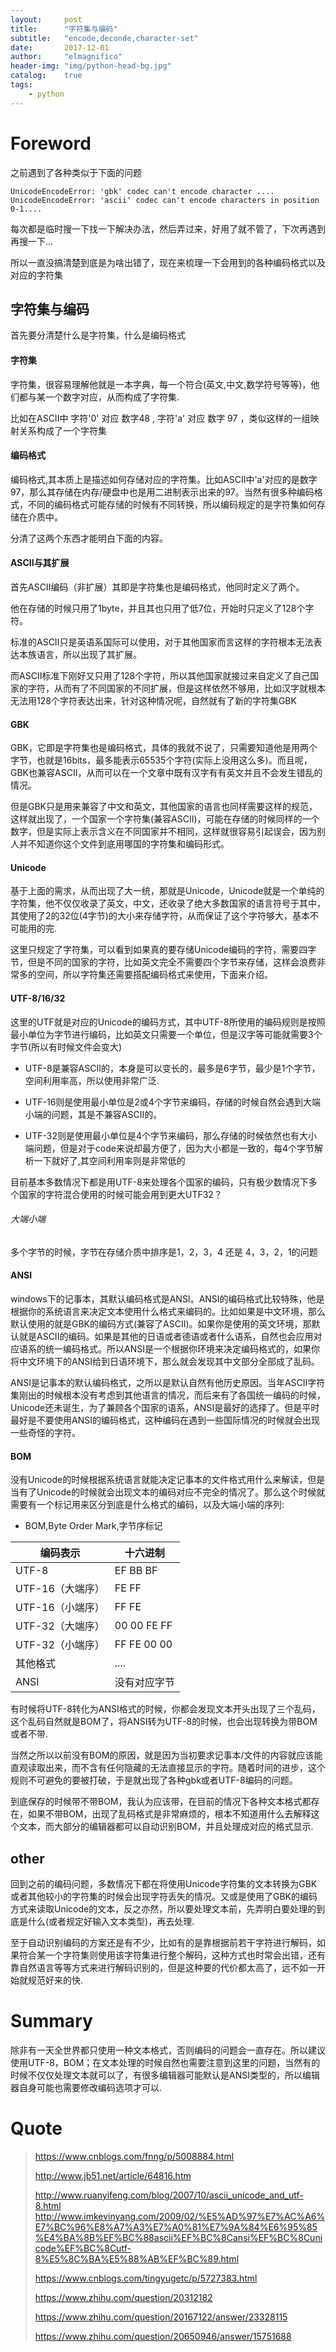 ```yaml
---
layout:     post
title:      "字符集与编码"
subtitle:   "encode,deconde,character-set"
date:       2017-12-01
author:     "elmagnifico"
header-img: "img/python-head-bg.jpg"
catalog:    true
tags:
    - python
---
```


# Foreword

之前遇到了各种类似于下面的问题

```
UnicodeEncodeError: 'gbk' codec can't encode character ....
UnicodeEncodeError: 'ascii' codec can't encode characters in position 0-1....
```

每次都是临时搜一下找一下解决办法，然后弄过来，好用了就不管了，下次再遇到再搜一下...

所以一直没搞清楚到底是为啥出错了，现在来梳理一下会用到的各种编码格式以及对应的字符集

## 字符集与编码

首先要分清楚什么是字符集，什么是编码格式

#### 字符集

字符集，很容易理解他就是一本字典，每一个符合(英文,中文,数学符号等等)，他们都与某一个数字对应，从而构成了字符集.

比如在ASCII中 字符'0' 对应 数字48 , 字符'a' 对应 数字 97 ，类似这样的一组映射关系构成了一个字符集

#### 编码格式

编码格式,其本质上是描述如何存储对应的字符集。比如ASCII中'a'对应的是数字97，那么其存储在内存/硬盘中也是用二进制表示出来的97。当然有很多种编码格式，不同的编码格式可能存储的时候有不同转换，所以编码规定的是字符集如何存储在介质中。

分清了这两个东西才能明白下面的内容。

#### ASCII与其扩展

首先ASCII编码（非扩展）其即是字符集也是编码格式，他同时定义了两个。

他在存储的时候只用了1byte，并且其也只用了低7位，开始时只定义了128个字符。

标准的ASCII只是英语系国际可以使用，对于其他国家而言这样的字符根本无法表达本族语言，所以出现了其扩展。

而ASCII标准下刚好又只用了128个字符，所以其他国家就接过来自定义了自己国家的字符，从而有了不同国家的不同扩展，但是这样依然不够用，比如汉字就根本无法用128个字符表达出来，针对这种情况呢，自然就有了新的字符集GBK

#### GBK

GBK，它即是字符集也是编码格式，具体的我就不说了，只需要知道他是用两个字节，也就是16bits，最多能表示65535个字符(实际上没用这么多)。而且呢，GBK也兼容ASCII，从而可以在一个文章中既有汉字有有英文并且不会发生错乱的情况。

但是GBK只是用来兼容了中文和英文，其他国家的语言也同样需要这样的规范，这样就出现了，一个国家一个字符集(兼容ASCII)，可能在存储的时候同样的一个数字，但是实际上表示含义在不同国家并不相同，这样就很容易引起误会，因为别人并不知道你这个文件到底用哪国的字符集和编码形式。

#### Unicode

基于上面的需求，从而出现了大一统，那就是Unicode，Unicode就是一个单纯的字符集，他不仅仅收录了英文，中文，还收录了绝大多数国家的语言符号于其中，其使用了2的32位(4字节)的大小来存储字符，从而保证了这个字符够大，基本不可能用的完.

这里只规定了字符集，可以看到如果真的要存储Unicode编码的字符，需要四字节，但是不同的国家的字符，比如英文完全不需要四个字节来存储，这样会浪费非常多的空间，所以字符集还需要搭配编码格式来使用，下面来介绍。

#### UTF-8/16/32

这里的UTF就是对应的Unicode的编码方式，其中UTF-8所使用的编码规则是按照最小单位为字节进行编码，比如英文只需要一个单位，但是汉字等可能就需要3个字节(所以有时候文件会变大)

- UTF-8是兼容ASCII的，本身是可以变长的，最多是6字节，最少是1个字节，空间利用率高，所以使用非常广泛.

- UTF-16则是使用最小单位是2或4个字节来编码，存储的时候自然会遇到大端小端的问题，其是不兼容ASCII的。

- UTF-32则是使用最小单位是4个字节来编码，那么存储的时候依然也有大小端问题，但是对于code来说却最方便了，因为大小都是一致的，每4个字节解析一下就好了,其空间利用率则是非常低的

目前基本多数情况下都是用UTF-8来处理各个国家的编码，只有极少数情况下多个国家的字符混合使用的时候可能会用到更大UTF32？

###### 大端小端

多个字节的时候，字节在存储介质中排序是1，2，3，4 还是 4，3，2，1的问题

#### ANSI

windows下的记事本，其默认编码格式是ANSI。ANSI的编码格式比较特殊，他是根据你的系统语言来决定文本使用什么格式来编码的。比如如果是中文环境，那么默认使用的就是GBK的编码方式(兼容了ASCII)。如果你是使用的英文环境，那默认就是ASCII的编码。如果是其他的日语或者德语或者什么语系，自然也会应用对应语系的统一编码格式。所以ANSI是一个根据你环境来决定编码格式的，如果你将中文环境下的ANSI给到日语环境下，那么就会发现其中文部分全部成了乱码。

ANSI是记事本的默认编码格式，之所以是默认自然有他历史原因。当年ASCII字符集刚出的时候根本没有考虑到其他语言的情况，而后来有了各国统一编码的时候，Unicode还未诞生，为了兼顾各个国家的语系，ANSI是最好的选择了。但是平时最好是不要使用ANSI的编码格式，这种编码在遇到一些国际情况的时候就会出现一些奇怪的字符。

#### BOM

没有Unicode的时候根据系统语言就能决定记事本的文件格式用什么来解读，但是当有了Unicode的时候就会出现文本的编码对应不完全的情况了。那么这个时候就需要有一个标记用来区分到底是什么格式的编码，以及大端小端的序列:

- BOM,Byte Order Mark,字节序标记

|编码表示 |十六进制|
|--|----|
|UTF-8|EF BB BF|
|UTF-16（大端序）|FE FF|
|UTF-16（小端序）|FF FE|
|UTF-32（大端序）|00 00 FE FF|
|UTF-32（小端序）|FF FE 00 00|
|其他格式|....|
|ANSI|没有对应字节|

有时候将UTF-8转化为ANSI格式的时候，你都会发现文本开头出现了三个乱码，这个乱码自然就是BOM了，将ANSI转为UTF-8的时候，也会出现转换为带BOM或者不带.

当然之所以以前没有BOM的原因，就是因为当初要求记事本/文件的内容就应该能直观读取出来，而不含有任何隐藏的无法直接显示的字符。随着时间的进步，这个规则不可避免的要被打破，于是就出现了各种gbk或者UTF-8编码的问题。

到底保存的时候带不带BOM，我认为应该带，在目前的情况下各种文本格式都存在，如果不带BOM，出现了乱码格式是非常麻烦的，根本不知道用什么去解释这个文本，而大部分的编辑器都可以自动识别BOM，并且处理成对应的格式显示.

## other

回到之前的编码问题，多数情况下都在将使用Unicode字符集的文本转换为GBK或者其他较小的字符集的时候会出现字符丢失的情况。又或是使用了GBK的编码方式来读取Unicode的文本，反之亦然，所以要处理文本前，先弄明白要处理的到底是什么(或者规定好输入文本类型)，再去处理.

至于自动识别编码的方案还是有不少，比如有的是靠根据前若干字符进行解码，如果符合某一个字符集则使用该字符集进行整个解码，这种方式也时常会出错，还有靠自然语言等等方式来进行解码识别的，但是这种要的代价都太高了，远不如一开始就规范好来的快.

# Summary

除非有一天全世界都只使用一种文本格式，否则编码的问题会一直存在。所以建议使用UTF-8，BOM；在文本处理的时候自然也需要注意到这里的问题，当然有的时候不仅仅处理文本就可以了，有很多编辑器可能默认是ANSI类型的，所以编辑器自身可能也需要修改编码选项才可以.

# Quote

> https://www.cnblogs.com/fnng/p/5008884.html
>
> http://www.jb51.net/article/64816.htm
>
> http://www.ruanyifeng.com/blog/2007/10/ascii_unicode_and_utf-8.html
> http://www.imkevinyang.com/2009/02/%E5%AD%97%E7%AC%A6%E7%BC%96%E8%A7%A3%E7%A0%81%E7%9A%84%E6%95%85%E4%BA%8B%EF%BC%88ascii%EF%BC%8Cansi%EF%BC%8Cunicode%EF%BC%8Cutf-8%E5%8C%BA%E5%88%AB%EF%BC%89.html
>
> https://www.cnblogs.com/tingyugetc/p/5727383.html
>
> https://www.zhihu.com/question/20312182
>
> https://www.zhihu.com/question/20167122/answer/23328115
>
> https://www.zhihu.com/question/20650946/answer/15751688
